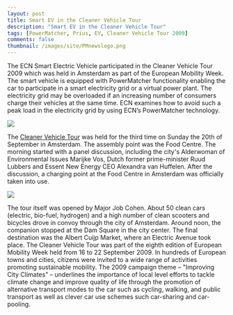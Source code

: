```yaml
---
layout: post
title: Smart EV in the Cleaner Vehicle Tour
description: "Smart EV in the Cleaner Vehicle Tour"
tags: [PowerMatcher, Prius, EV, Cleaner Vehicle Tour 2009]
comments: false
thumbnail: /images/site/PMnewslogo.png
---
```


The ECN Smart Electric Vehicle participated in the Cleaner Vehicle Tour 2009 which was held in Amsterdam as part of the European Mobility Week. The smart vehicle is equipped with PowerMatcher functionality enabling the car to participate in a smart electricity grid or a virtual power plant. The electricity grid may be overloaded if an increasing number of consumers charge their vehicles at the same time. ECN examines how to avoid such a peak load in the electricity grid by using ECN’s PowerMatcher technology.
 
 <img src="{{ site.url }}/images/RTEmagicC_ChargingPointSign.JPG.JPG">

The [Cleaner Vehicle Tour](http://www.schonervervoertoer.nl/) was held for the third time on Sunday the 20th of September in Amsterdam. The assembly point was the Food Centre. The morning started with a panel discussion, including the city's Alderwoman of Environmental Issues Marijke Vos, Dutch former prime-minister Ruud Lubbers and Essent New Energy CEO Alexandra van Huffelen. After the discussion, a charging point at the Food Centre in Amsterdam was officially taken into use.

 <img src="{{ site.url }}/images/RTEmagicC_PriusAtDam.jpg.jpg">

The tour itself was opened by Major Job Cohen. About 50 clean cars (electric, bio-fuel, hydrogen) and a high number of clean scooters and bicycles drove in convoy through the city of Amsterdam. Around noon, the companion stopped at the Dam Square in the city center. The final destination was the Albert Cuijp Market, where an Electric Avenue took place.
The Cleaner Vehicle Tour was part of the eighth edition of European Mobility Week held from 16 to 22 September 2009. In hundreds of European towns and cities, citizens were invited to a wide range of activities promoting sustainable mobility. The 2009 campaign theme – "Improving City Climates" – underlines the importance of local level efforts to tackle climate change and improve quality of life through the promotion of alternative transport modes to the car such as cycling, walking, and public transport as well as clever car use schemes such car-sharing and car-pooling.
 
